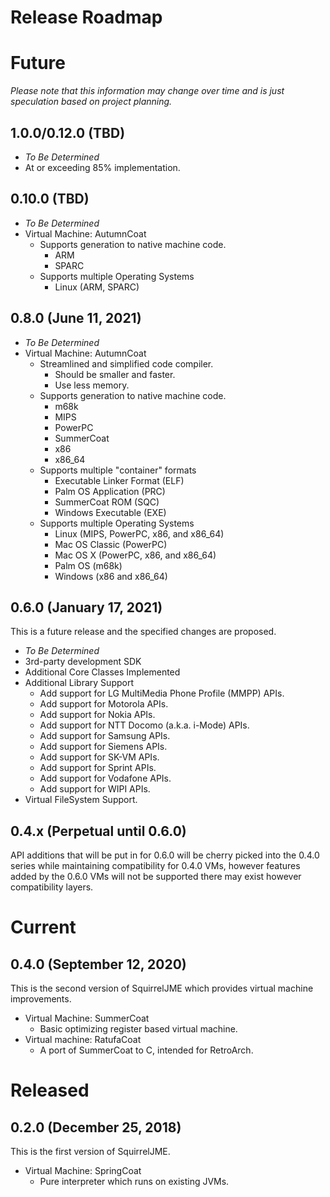 # Release Roadmap

# Future

_Please note that this information may change over time and is just_
_speculation based on project planning._

## 1.0.0/0.12.0 (TBD)

 * _To Be Determined_
 * At or exceeding 85% implementation.

## 0.10.0 (TBD)

 * _To Be Determined_
 * Virtual Machine: AutumnCoat
   * Supports generation to native machine code.
     * ARM
     * SPARC
   * Supports multiple Operating Systems
     * Linux (ARM, SPARC)

## 0.8.0 (June 11, 2021)

 * _To Be Determined_
 * Virtual Machine: AutumnCoat
   * Streamlined and simplified code compiler.
     * Should be smaller and faster.
     * Use less memory.
   * Supports generation to native machine code.
     * m68k
     * MIPS
     * PowerPC
     * SummerCoat
     * x86
     * x86_64
   * Supports multiple "container" formats
     * Executable Linker Format (ELF)
     * Palm OS Application (PRC)
     * SummerCoat ROM (SQC)
     * Windows Executable (EXE)
   * Supports multiple Operating Systems
     * Linux (MIPS, PowerPC, x86, and x86_64)
     * Mac OS Classic (PowerPC)
     * Mac OS X (PowerPC, x86, and x86_64)
     * Palm OS (m68k)
     * Windows (x86 and x86_64)

## 0.6.0 (January 17, 2021)

This is a future release and the specified changes are proposed.

 * _To Be Determined_
 * 3rd-party development SDK
 * Additional Core Classes Implemented
 * Additional Library Support
   * Add support for LG MultiMedia Phone Profile (MMPP) APIs.
   * Add support for Motorola APIs.
   * Add support for Nokia APIs.
   * Add support for NTT Docomo (a.k.a. i-Mode) APIs.
   * Add support for Samsung APIs.
   * Add support for Siemens APIs.
   * Add support for SK-VM APIs.
   * Add support for Sprint APIs.
   * Add support for Vodafone APIs.
   * Add support for WIPI APIs.
 * Virtual FileSystem Support.

## 0.4.x (Perpetual until 0.6.0)

API additions that will be put in for 0.6.0 will be cherry picked into the
0.4.0 series while maintaining compatibility for 0.4.0 VMs, however features
added by the 0.6.0 VMs will not be supported there may exist however
compatibility layers.

# Current

## 0.4.0 (September 12, 2020)

This is the second version of SquirrelJME which provides virtual machine
improvements.

 * Virtual Machine: SummerCoat
   * Basic optimizing register based virtual machine.
 * Virtual machine: RatufaCoat
   * A port of SummerCoat to C, intended for RetroArch.

# Released

## 0.2.0 (December 25, 2018)

This is the first version of SquirrelJME.

 * Virtual Machine: SpringCoat
   * Pure interpreter which runs on existing JVMs.

